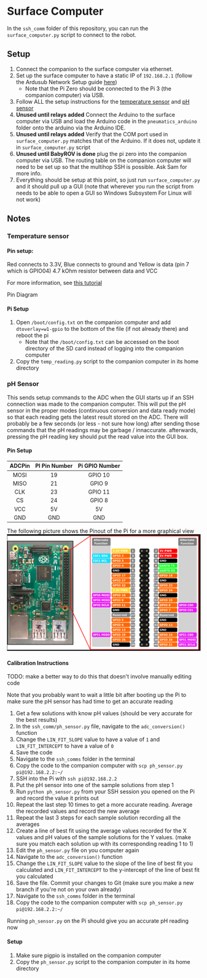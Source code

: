 # Surface Computer

In the `ssh_comm` folder of this repository, you can run the `surface_computer.py` script to connect to the robot.

## Setup

1. Connect the companion to the surface computer via ethernet.
1. Set up the surface computer to have a static IP of `192.168.2.1` (follow the Ardusub Network Setup guide [here](https://www.ardusub.com/getting-started/installation.html#raspberry-pi))
    - Note that the Pi Zero should be connected to the Pi 3 (the companion computer) via USB.
1. Follow ALL the setup instructions for the [temperature sensor](#temperature-sensor) and [pH sensor](#ph-sensor)
1. **Unused until relays added** Connect the Arduino to the surface computer via USB and load the Arduino code in the `pneumatics_arduino` folder onto the arduino via the Arduino IDE.
1. **Unused until relays added** Verify that the COM port used in `surface_computer.py` matches that of the Arduino.  If it does not, update it in `surface_computer.py` script
1. **Unused until BabyROV is done** plug the pi zero into the companion computer via USB. The routing table on the companion computer will need to be set up so that the multihop SSH is possible. Ask Sam for more info.
1. Everything should be setup at this point, so just run `surface_computer.py` and it should pull up a GUI (note that wherever you run the script from needs to be able to open a GUI so Windows Subsystem For Linux will not work)

## Notes

### Temperature sensor

#### Pin setup:
Red connects to 3.3V, Blue connects to ground and Yellow is data (pin 7 which is GPIO04)
4.7 kOhm resistor between data and VCC

For more information, see [this tutorial](http://www.circuitbasics.com/raspberry-pi-ds18b20-temperature-sensor-tutorial/)

Pin Diagram

#### Pi Setup
1. Open `/boot/config.txt` on the companion computer and add `dtoverlay=w1-gpio` to the bottom of the file (if not already there) and reboot the pi
    - Note that the `/boot/config.txt` can be accessed on the boot directory of the SD card instead of logging into the companion computer
1. Copy the `temp_reading.py` script to the companion computer in its home directory

### pH Sensor
This sends setup commands to the ADC when the GUI starts up if an SSH connection was made to the companion computer.  This will put the pH sensor in the proper modes (continuous conversion and data ready mode) so that each reading gets the latest result stored on the ADC.  There will probably be a few seconds (or less - not sure how long) after sending those commands that the pH readings may be garbage / innaccurate.  afterwards, pressing the pH reading key should put the read value into the GUI box.

#### Pin Setup

| ADCPin | PI Pin Number | Pi GPIO Number |
|:------:|:-------------:|:--------------:|
| MOSI   | 19            | GPIO 10        |
| MISO   | 21            | GPIO 9         |
| CLK    | 23            | GPIO 11        |
| CS     | 24            | GPIO 8         |
| VCC    | 5V            | 5V             |
| GND    | GND           | GND            |

The following picture shows the Pinout of the Pi for a more graphical view
![Pinout](./RPiPinout.png)


#### Calibration Instructions

TODO: make a better way to do this that doesn't involve manually editing code

Note that you probably want to wait a little bit after booting up the Pi to make sure the pH sensor has had time to get an accurate reading

1. Get a few solutions with know pH values (should be very accurate for the best results)
1. In the `ssh_comm/ph_sensor.py` file, navigate to the `adc_conversion()` function
1. Change the `LIN_FIT_SLOPE` value to have a value of `1` and `LIN_FIT_INTERCEPT` to have a value of `0`
1. Save the code
1. Navigate to the `ssh_comms` folder in the terminal
1. Copy the code to the companion computer with `scp ph_sensor.py pi@192.168.2.2:~/`
1. SSH into the Pi with `ssh pi@192.168.2.2`
1. Put the pH sensor into one of the sample solutions from step 1
1. Run `python ph_sensor.py` from your SSH session you opened on the Pi and record the value it prints out
1. Repeat the last step 10 times to get a more accurate reading. Average the recorded values and record the new average
1. Repeat the last 3 steps for each sample solution recording all the averages
1. Create a line of best fit using the average values recorded for the X values and pH values of the sample solutions for the Y values. (make sure you match each solution up with its corresponding reading 1 to 1)
1. Edit the `ph_sensor.py` file on you computer again
1. Navigate to the `adc_conversion()` function
1. Change the `LIN_FIT_SLOPE` value to the slope of the line of best fit you calculated and `LIN_FIT_INTERCEPT` to the y-intercept of the line of best fit you calculated
1. Save the file. Commit your changes to Git (make sure you make a new branch if you're not on your own already)
1. Navigate to the `ssh_comms` folder in the terminal
1. Copy the code to the companion computer with `scp ph_sensor.py pi@192.168.2.2:~/`

Running `ph_sensor.py` on the Pi should give you an accurate pH reading now

#### Setup
1. Make sure pigpio is installed on the companion computer
1. Copy the `ph_sensor.py` script to the companion computer in its home directory
